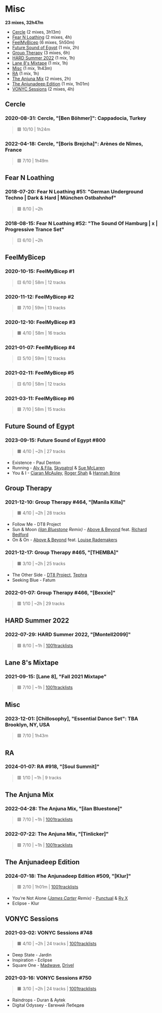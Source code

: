 # Misc

<!-- toc:start -->

**23 mixes, 32h47m**

- [Cercle](#cercle) (2 mixes, 3h13m)
- [Fear N Loathing](#fear-n-loathing) (2 mixes, 4h)
- [FeelMyBicep](#feelmybicep) (6 mixes, 5h50m)
- [Future Sound of Egypt](#future-sound-of-egypt) (1 mix, 2h)
- [Group Therapy](#group-therapy) (3 mixes, 6h)
- [HARD Summer 2022](#hard-summer-2022) (1 mix, 1h)
- [Lane 8's Mixtape](#lane-8's-mixtape) (1 mix, 1h)
- [Misc](#misc) (1 mix, 1h43m)
- [RA](#ra) (1 mix, 1h)
- [The Anjuna Mix](#the-anjuna-mix) (2 mixes, 2h)
- [The Anjunadeep Edition](#the-anjunadeep-edition) (1 mix, 1h01m)
- [VONYC Sessions](#vonyc-sessions) (2 mixes, 4h)
<!-- toc:end -->

## Cercle

### 2020-08-31: Cercle, "[Ben Böhmer]": Cappadocia, Turkey

> 🟪 10/10 | 1h24m

### 2022-04-18: Cercle, "[Boris Brejcha]": Arènes de Nîmes, France

> 🟩 7/10 | 1h49m

## Fear N Loathing

### 2018-07-20: Fear N Loathing #51: "German Underground Techno | Dark & Hard | München Ostbahnhof"

> 🟩 8/10 | ~2h

### 2018-08-15: Fear N Loathing #52: "The Sound Of Hamburg | x | Progressive Trance Set"

> 🟨 6/10 | ~2h

## FeelMyBicep

### 2020-10-15: FeelMyBicep #1

> 🟨 6/10 | 58m | 12 tracks

### 2020-11-12: FeelMyBicep #2

> 🟩 7/10 | 59m | 13 tracks

### 2020-12-10: FeelMyBicep #3

> 🟧 4/10 | 58m | 16 tracks

### 2021-01-07: FeelMyBicep #4

> 🟨 5/10 | 59m | 12 tracks

### 2021-02-11: FeelMyBicep #5

> 🟨 6/10 | 58m | 12 tracks

### 2021-03-11: FeelMyBicep #6

> 🟩 7/10 | 58m | 15 tracks

## Future Sound of Egypt

### 2023-09-15: Future Sound of Egypt #800

> 🟧 4/10 | ~2h | 27 tracks

- Existence - Paul Denton
- Running - [Aly & Fila](https://rateyourmusic.com/artist/aly_and_fila), [Skypatrol](https://rateyourmusic.com/artist/skypatrol) & [Sue McLaren](https://rateyourmusic.com/artist/sue-mclaren)
- You & I - [Ciaran McAuley](https://rateyourmusic.com/artist/ciaran-mcauley), [Roger Shah](https://rateyourmusic.com/artist/roger_shah) & [Hannah Brine](#)

## Group Therapy

### 2021-12-10: Group Therapy #464, "[Manila Killa]"

> 🟧 4/10 | ~2h | 28 tracks

- Follow Me - DT8 Project
- Sun & Moon _([ilan Bluestone](https://rateyourmusic.com/artist/ilan-bluestone) Remix)_ - [Above & Beyond](https://rateyourmusic.com/artist/above-and-beyond) feat. [Richard Bedford](https://rateyourmusic.com/artist/richard_bedford)
- On & On - [Above & Beyond](https://rateyourmusic.com/artist/above-and-beyond) feat. [Louise Rademakers](https://rateyourmusic.com/artist/louise-rademakers)

### 2021-12-17: Group Therapy #465, "[THEMBA]"

> 🟧 3/10 | ~2h | 25 tracks

- The Other Side - [DT8 Project](https://rateyourmusic.com/artist/dt8_project), [Tephra](https://rateyourmusic.com/artist/tephra)
- Seeking Blue - Fatum

### 2022-01-07: Group Therapy #466, "[Bexxie]"

> 🟥 1/10 | ~2h | 29 tracks

## HARD Summer 2022

### 2022-07-29: HARD Summer 2022, "[Montell2099]"

> 🟩 8/10 | ~1h
> | [1001tracklists](https://1001.tl/10z7nfjt)

## Lane 8's Mixtape

### 2021-09-15: [Lane 8], "Fall 2021 Mixtape"

> 🟩 7/10 | ~1h
> | [1001tracklists](https://1001.tl/1fy61y0k)

## Misc

### 2023-12-01: [Chillosophy], "Essential Dance Set": TBA Brooklyn, NY, USA

> 🟩 7/10 | 1h43m

## RA

### 2024-01-07: RA #918, "[Soul Summit]"

> 🟥 1/10 | ~1h | 9 tracks

## The Anjuna Mix

### 2022-04-28: The Anjuna Mix, "[ilan Bluestone]"

> 🟩 7/10 | ~1h
> | [1001tracklists](https://1001.tl/14phjgz9)

### 2022-07-22: The Anjuna Mix, "[Tinlicker]"

> 🟩 7/10 | ~1h
> | [1001tracklists](https://1001.tl/2swt1pqk)

## The Anjunadeep Edition

### 2024-07-18: The Anjunadeep Edition #509, "[Klur]"

> 🟥 2/10 | 1h01m
> | [1001tracklists](https://1001.tl/2s0vdm89)

- You're Not Alone _([James Carter](https://rateyourmusic.com/artist/james-carter-1) Remix)_ - [Punctual](https://rateyourmusic.com/artist/punctual) & [Ry X](https://rateyourmusic.com/artist/ry-x)
- Eclipse - Klur

## VONYC Sessions

### 2021-03-02: VONYC Sessions #748

> 🟧 4/10 | ~2h | 24 tracks
> | [1001tracklists](https://1001.tl/1d1gq29k)

- Deep State - Jardin
- Inspiration - Eclipse
- Square One - [Madwave](https://rateyourmusic.com/artist/madwave), [Drivel](#)

### 2021-03-16: VONYC Sessions #750

> 🟧 3/10 | ~2h | 24 tracks
> | [1001tracklists](https://1001.tl/15jxt2n9)

- Raindrops - Duran & Aytek
- Digital Odyssey - Евгений Лебедев
